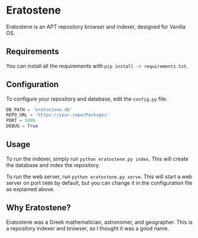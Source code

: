 # Eratostene
Eratostene is an APT repository browser and indexer, designed for Vanilla OS.

## Requirements
You can install all the requirements with `pip install -r requirements.txt`.

## Configuration
To configure your repository and database, edit the `config.py` file:
```python
DB_PATH = 'eratostene.db'
REPO_URL = 'https://your.repo/Packages'
PORT = 5000
DEBUG = True
```

## Usage
To run the indexer, simply run `python eratostene.py index`. This will create 
the database and index the repository.

To run the web server, run `python eratostene.py serve`. This will start a web 
server on port `5000` by default, but you can change it in the configuration
file as explained above.

## Why Eratostene?
Eratostene was a Greek mathematician, astronomer, and geographer. This is a
repository indexer and browser, so I thought it was a good name.
